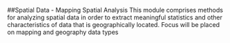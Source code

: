 ##Spatial Data - Mapping Spatial Analysis
This module comprises methods for analyzing spatial data in order to extract meaningful statistics and other characteristics of data that is geographically located. Focus will be placed on mapping and geography data types
